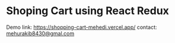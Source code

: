 # Shoping Cart using React Redux

Demo link: https://shopping-cart-mehedi.vercel.app/
contact: mehurakib8430@gmal.com
